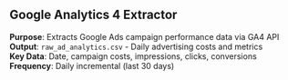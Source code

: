 ## Google Analytics 4 Extractor
**Purpose**: Extracts Google Ads campaign performance data via GA4 API  
**Output**: `raw_ad_analytics.csv` - Daily advertising costs and metrics  
**Key Data**: Date, campaign costs, impressions, clicks, conversions  
**Frequency**: Daily incremental (last 30 days)
